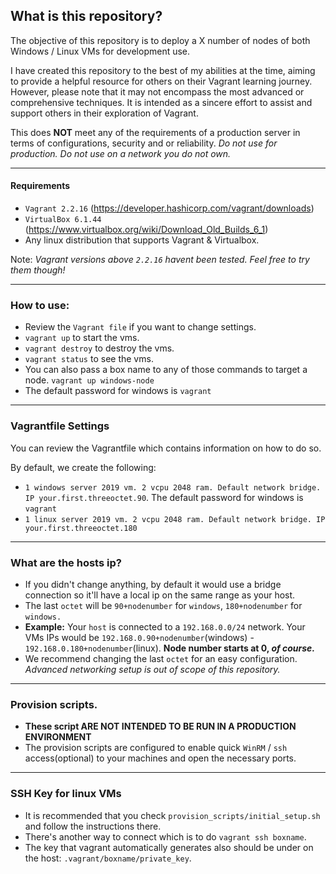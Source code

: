 ## What is this repository?
The objective of this repository is to deploy a X number of nodes of both Windows / Linux VMs for development use.

I have created this repository to the best of my abilities at the time, aiming to provide a helpful resource for others on their Vagrant learning journey. However, please note that it may not encompass the most advanced or comprehensive techniques. It is intended as a sincere effort to assist and support others in their exploration of Vagrant.

This does **NOT** meet any of the requirements of a production server in terms of configurations, security and or reliability. *Do not use for production.* *Do not use on a network you do not own.*

---
#### Requirements
- `Vagrant 2.2.16` (https://developer.hashicorp.com/vagrant/downloads)
- `VirtualBox 6.1.44` (https://www.virtualbox.org/wiki/Download_Old_Builds_6_1)
- Any linux distribution that supports Vagrant & Virtualbox.

Note: *Vagrant versions above `2.2.16` havent been tested. Feel free to try them though!*

---
### How to use:
- Review the `Vagrant file` if you want to change settings.
- `vagrant up` to start the vms.
- `vagrant destroy` to destroy the vms.
- `vagrant status` to see the vms.
- You can also pass a box name to any of those commands to target a node.
  `vagrant up windows-node`
- The default password for windows is `vagrant`
---
### Vagrantfile Settings
You can review the Vagrantfile which contains information on how to do so.

By default, we create the following:
- `1 windows server 2019 vm. 2 vcpu 2048 ram. Default network bridge. IP your.first.threeoctet.90`. The default password for windows is `vagrant`
- `1 linux server 2019 vm. 2 vcpu 2048 ram. Default network bridge. IP your.first.threeoctet.180`
---
### What are the hosts ip?
- If you didn't change anything, by default it would use a bridge connection so it'll have a local ip on the same range as your host.
- The last `octet` will be `90+nodenumber` for `windows`, `180+nodenumber` for `windows.`
- **Example:** Your `host` is connected to a `192.168.0.0/24` network. 
  Your VMs IPs would be `192.168.0.90+nodenumber`(windows) - `192.168.0.180+nodenumber`(linux). 
  **Node number starts at 0, *of course.***
- We recommend changing the last `octet` for an easy configuration. 
  *Advanced networking setup is out of scope of this repository.*
---
### Provision scripts.
- **These script ARE NOT INTENDED TO BE RUN IN A PRODUCTION ENVIRONMENT**
- The provision scripts are configured to enable quick `WinRM` / `ssh` access(optional) to your machines and open the necessary ports.
---
### SSH Key for linux VMs
- It is recommended that you check `provision_scripts/initial_setup.sh` and follow the instructions there. 
- There's another way to connect which is to do `vagrant ssh boxname`.
- The key that vagrant automatically generates also should be under on the host: `.vagrant/boxname/private_key`.
